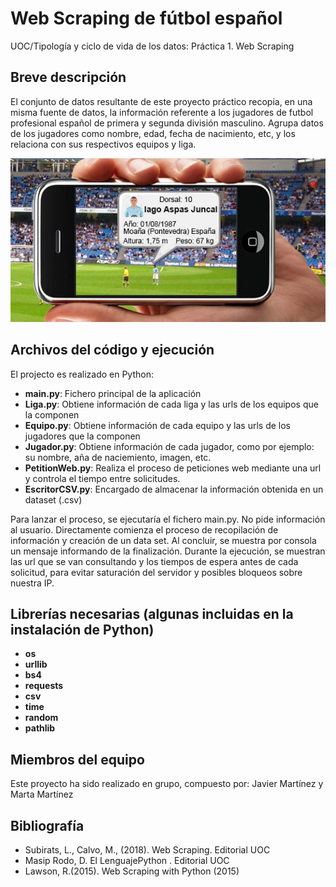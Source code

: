# Web Scraping de fútbol español
UOC/Tipología y ciclo de vida de los datos: Práctica 1. Web Scraping

## Breve descripción

El conjunto de datos resultante de este proyecto práctico recopia, en una misma fuente de datos, la información referente a los jugadores de futbol profesional español de primera y segunda división masculino. Agrupa datos de los jugadores como nombre, edad, fecha de nacimiento, etc, y los relaciona con sus respectivos equipos y liga.

<img src="documentacion/Imagen.jpg">

## Archivos del código y ejecución

El projecto es realizado en Python:

- **main.py**:        Fichero principal de la aplicación 
- **Liga.py**:        Obtiene información de cada liga y las urls de los equipos que la componen
- **Equipo.py**:      Obtiene información de cada equipo y las urls de los jugadores que la componen
- **Jugador.py**:     Obtiene información de cada jugador, como por ejemplo: su nombre, aña de naciemiento, imagen, etc.
- **PetitionWeb.py**: Realiza el proceso de peticiones web mediante una url y controla el tiempo entre solicitudes.
- **EscritorCSV.py**: Encargado de almacenar la información obtenida en un dataset (.csv)

Para lanzar el proceso, se ejecutaría el fichero main.py. No pide información al usuario. Directamente comienza el proceso de recopilación de información y creación de un data set. Al concluir, se muestra por consola un mensaje informando de la finalización.
Durante la ejecución, se muestran las url que se van consultando y los tiempos de espera antes de cada solicitud, para evitar saturación del servidor y posibles bloqueos sobre nuestra IP.

## Librerías necesarias (algunas incluidas en la instalación de Python)

- **os**
- **urllib**
- **bs4**
- **requests**
- **csv**
- **time**
- **random**
- **pathlib**


## Miembros del equipo

Este proyecto ha sido realizado en grupo, compuesto por: Javier Martínez y Marta Martínez

## Bibliografía

- Subirats, L., Calvo, M., (2018). Web Scraping. Editorial UOC
- Masip Rodo, D. El LenguajePython . Editorial UOC
- Lawson, R.(2015). Web Scraping with Python (2015)
